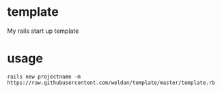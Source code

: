 # template
My rails start up template

# usage
`rails new projectname -m https://raw.githubusercontent.com/weldan/template/master/template.rb`
